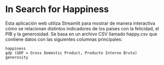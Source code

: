 # In Search for Happiness

Esta aplicación web utiliza Streamlit para mostrar de manera interactiva cómo se relacionan distintos indicadores de los países con la felicidad, el PIB y la generosidad. Se basa en un archivo CSV llamado happy.csv que contiene datos con las siguientes columnas principales:

    happiness
    gdp (GDP = Gross Domestic Product, Producto Interno Bruto)
    generosity
